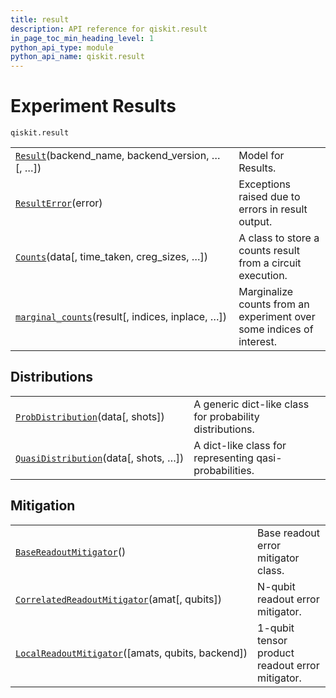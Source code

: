 ```yaml
---
title: result
description: API reference for qiskit.result
in_page_toc_min_heading_level: 1
python_api_type: module
python_api_name: qiskit.result
---
```


<span id="module-qiskit.result" />

<span id="qiskit-result" />

# Experiment Results

<span id="module-qiskit.result" />

`qiskit.result`

|                                                                                                                                                  |                                                                      |
| ------------------------------------------------------------------------------------------------------------------------------------------------ | -------------------------------------------------------------------- |
| [`Result`](qiskit.result.Result#qiskit.result.Result "qiskit.result.Result")(backend\_name, backend\_version, …\[, …])                           | Model for Results.                                                   |
| [`ResultError`](qiskit.result.ResultError#qiskit.result.ResultError "qiskit.result.ResultError")(error)                                          | Exceptions raised due to errors in result output.                    |
| [`Counts`](qiskit.result.Counts#qiskit.result.Counts "qiskit.result.Counts")(data\[, time\_taken, creg\_sizes, …])                               | A class to store a counts result from a circuit execution.           |
| [`marginal_counts`](qiskit.result.marginal_counts#qiskit.result.marginal_counts "qiskit.result.marginal_counts")(result\[, indices, inplace, …]) | Marginalize counts from an experiment over some indices of interest. |

## Distributions

|                                                                                                                                             |                                                          |
| ------------------------------------------------------------------------------------------------------------------------------------------- | -------------------------------------------------------- |
| [`ProbDistribution`](qiskit.result.ProbDistribution#qiskit.result.ProbDistribution "qiskit.result.ProbDistribution")(data\[, shots])        | A generic dict-like class for probability distributions. |
| [`QuasiDistribution`](qiskit.result.QuasiDistribution#qiskit.result.QuasiDistribution "qiskit.result.QuasiDistribution")(data\[, shots, …]) | A dict-like class for representing qasi-probabilities.   |

## Mitigation

|                                                                                                                                                                               |                                                 |
| ----------------------------------------------------------------------------------------------------------------------------------------------------------------------------- | ----------------------------------------------- |
| [`BaseReadoutMitigator`](qiskit.result.BaseReadoutMitigator#qiskit.result.BaseReadoutMitigator "qiskit.result.BaseReadoutMitigator")()                                        | Base readout error mitigator class.             |
| [`CorrelatedReadoutMitigator`](qiskit.result.CorrelatedReadoutMitigator#qiskit.result.CorrelatedReadoutMitigator "qiskit.result.CorrelatedReadoutMitigator")(amat\[, qubits]) | N-qubit readout error mitigator.                |
| [`LocalReadoutMitigator`](qiskit.result.LocalReadoutMitigator#qiskit.result.LocalReadoutMitigator "qiskit.result.LocalReadoutMitigator")(\[amats, qubits, backend])           | 1-qubit tensor product readout error mitigator. |


